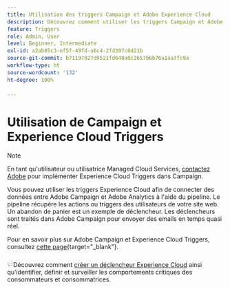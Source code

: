 ```yaml
---
title: Utilisation des triggers Campaign et Adobe Experience Cloud
description: Découvrez comment utiliser les triggers Campaign et Adobe Experience Cloud
feature: Triggers
role: Admin, User
level: Beginner, Intermediate
exl-id: a2ab85c3-ef5f-49fd-a6c4-2fd397c8d21b
source-git-commit: b71197027d9521fd648a0c2657b6b76a1aa7fc9a
workflow-type: ht
source-wordcount: '132'
ht-degree: 100%

---
```


# Utilisation de Campaign et Experience Cloud Triggers

>[!NOTE]
>
>En tant qu&#39;utilisateur ou utilisatrice Managed Cloud Services, [contactez Adobe](../start/campaign-faq.md#support) pour implémenter Experience Cloud Triggers dans Campaign.

Vous pouvez utiliser les triggers Experience Cloud afin de connecter des données entre Adobe Campaign et Adobe Analytics à l&#39;aide du pipeline. Le pipeline récupère les actions ou triggers des utilisateurs de votre site web. Un abandon de panier est un exemple de déclencheur. Les déclencheurs sont traités dans Adobe Campaign pour envoyer des emails en temps quasi réel.

Pour en savoir plus sur Adobe Campaign et Experience Cloud Triggers, consultez [cette page](https://experienceleague.adobe.com/docs/campaign-classic/using/integrating-with-adobe-experience-cloud/experience-triggers/about-triggers.html?lang=fr){target="_blank"}.

![](../assets/do-not-localize/speech.png)Découvrez comment [créer un déclencheur Experience Cloud](https://experienceleague.adobe.com/docs/experience-cloud/triggers/create.html?lang=fr) ainsi qu’identifier, définir et surveiller les comportements critiques des consommateurs et consommatrices.

